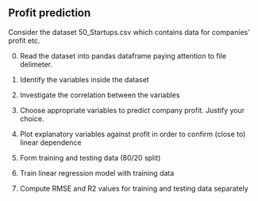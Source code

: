 ## Profit prediction

Consider the dataset 50_Startups.csv which contains data for companies' profit etc.

0) Read the dataset into pandas dataframe paying attention to file delimeter.

1) Identify the variables inside the dataset

2) Investigate the correlation between the variables

3) Choose appropriate variables to predict company profit. Justify your choice.

4) Plot explanatory variables against profit in order to confirm (close to) linear dependence

5) Form training and testing data (80/20 split)

6) Train linear regression model with training data

7) Compute RMSE and R2 values for training and testing data separately

 